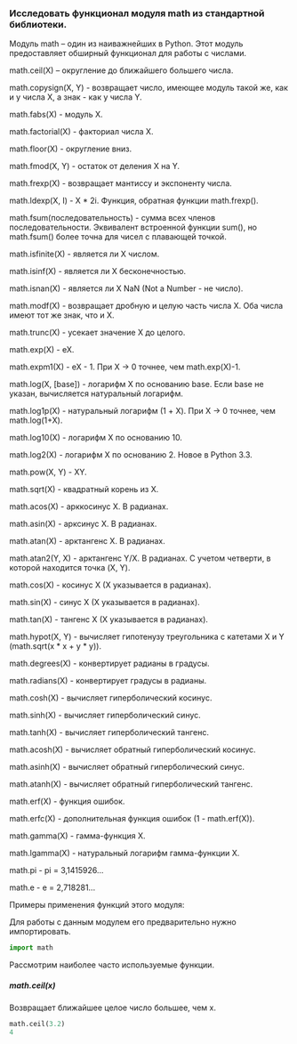 ### Исследовать функционал модуля math из стандартной библиотеки.

Модуль math – один из наиважнейших в Python. Этот модуль предоставляет обширный функционал для работы с числами.

math.ceil(X) – округление до ближайшего большего числа.

math.copysign(X, Y) - возвращает число, имеющее модуль такой же, как и у числа X, а знак - как у числа Y.

math.fabs(X) - модуль X.

math.factorial(X) - факториал числа X.

math.floor(X) - округление вниз.

math.fmod(X, Y) - остаток от деления X на Y.

math.frexp(X) - возвращает мантиссу и экспоненту числа.

math.ldexp(X, I) - X * 2i. Функция, обратная функции math.frexp().

math.fsum(последовательность) - сумма всех членов последовательности. Эквивалент встроенной функции sum(), но math.fsum() более точна для чисел с плавающей точкой.

math.isfinite(X) - является ли X числом.

math.isinf(X) - является ли X бесконечностью.

math.isnan(X) - является ли X NaN (Not a Number - не число).

math.modf(X) - возвращает дробную и целую часть числа X. Оба числа имеют тот же знак, что и X.

math.trunc(X) - усекает значение X до целого.

math.exp(X) - eX.

math.expm1(X) - eX - 1. При X → 0 точнее, чем math.exp(X)-1.

math.log(X, [base]) - логарифм X по основанию base. Если base не указан, вычисляется натуральный логарифм.

math.log1p(X) - натуральный логарифм (1 + X). При X → 0 точнее, чем math.log(1+X).

math.log10(X) - логарифм X по основанию 10.

math.log2(X) - логарифм X по основанию 2. Новое в Python 3.3.

math.pow(X, Y) - XY.

math.sqrt(X) - квадратный корень из X.

math.acos(X) - арккосинус X. В радианах.

math.asin(X) - арксинус X. В радианах.

math.atan(X) - арктангенс X. В радианах.

math.atan2(Y, X) - арктангенс Y/X. В радианах. С учетом четверти, в которой находится точка (X, Y).

math.cos(X) - косинус X (X указывается в радианах).

math.sin(X) - синус X (X указывается в радианах).

math.tan(X) - тангенс X (X указывается в радианах).

math.hypot(X, Y) - вычисляет гипотенузу треугольника с катетами X и Y (math.sqrt(x * x + y * y)).

math.degrees(X) - конвертирует радианы в градусы.

math.radians(X) - конвертирует градусы в радианы.

math.cosh(X) - вычисляет гиперболический косинус.

math.sinh(X) - вычисляет гиперболический синус.

math.tanh(X) - вычисляет гиперболический тангенс.

math.acosh(X) - вычисляет обратный гиперболический косинус.

math.asinh(X) - вычисляет обратный гиперболический синус.

math.atanh(X) - вычисляет обратный гиперболический тангенс.

math.erf(X) - функция ошибок.

math.erfc(X) - дополнительная функция ошибок (1 - math.erf(X)).

math.gamma(X) - гамма-функция X.

math.lgamma(X) - натуральный логарифм гамма-функции X.

math.pi - pi = 3,1415926...

math.e - e = 2,718281...

Примеры применения функций этого модуля:

Для работы с данным модулем его предварительно нужно импортировать.

```python
import math
```
Рассмотрим наиболее часто используемые функции.

##### math.ceil(x)

Возвращает ближайшее целое число большее, чем x.

```python
math.ceil(3.2)
4
```





















